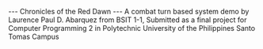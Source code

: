 --- Chronicles of the Red Dawn ---
A combat turn based system demo by
Laurence Paul D. Abarquez from BSIT 1-1,
Submitted as a final project for Computer Programming 2 in
Polytechnic University of the Philippines Santo Tomas Campus
